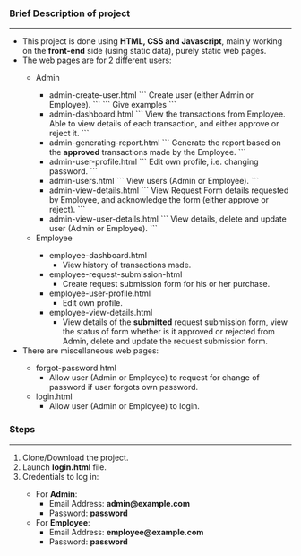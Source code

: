 <h3>Brief Description of project</h3>
<hr/>
<ul>
  <li>This project is done using <strong>HTML, CSS and Javascript</strong>, mainly working on the <strong>front-end</strong> side (using static data), purely static web pages.</li>
  <li>The web pages are for 2 different users:</li> 
    <ul>
      <li>Admin</li>
        <ul>
          <li>admin-create-user.html
              ```
              Create user (either Admin or Employee).
              ```
            ```
            Give examples
            ```
          </li>
          <li>admin-dashboard.html
              ```
              View the transactions from Employee. Able to view details of each transaction, and either approve or reject it.
              ```
          </li>
          <li>admin-generating-report.html
              ```
              Generate the report based on the <strong>approved</strong> transactions made by the Employee.
              ```
          </li>
          <li>admin-user-profile.html
              ```
              Edit own profile, i.e. changing password.
              ```
          </li>
          <li>admin-users.html
              ```
              View users (Admin or Employee).
              ```
          </li>
          <li>admin-view-details.html
              ```
              View Request Form details requested by Employee, and acknowledge the form (either approve or reject).
              ```
          </li>
          <li>admin-view-user-details.html
              ```
              View details, delete and update user (Admin or Employee).
              ```
          </li>
        </ul>
      <li>Employee</li>
        <ul>
          <li>employee-dashboard.html
            <ul>
              <li>View history of transactions made.</li>
            </ul>
          </li>
          <li>employee-request-submission-html
            <ul>
              <li>Create request submission form for his or her purchase.</li>
            </ul>
          </li>
          <li>employee-user-profile.html
            <ul>
              <li>Edit own profile.</li>
            </ul>
          </li>
          <li>employee-view-details.html
            <ul>
              <li>View details of the <strong>submitted</strong> request submission form, view the status of form whether is it approved or rejected from Admin, delete and update the request submission form.</li>
            </ul>
          </li>
        </ul>
    </ul>
  <li>There are miscellaneous web pages:</li>
    <ul>
      <li>forgot-password.html
        <ul>
          <li>Allow user (Admin or Employee) to request for change of password if user forgots own password.</li>
        </ul>
      </li>
      <li>login.html
        <ul>
          <li>Allow user (Admin or Employee) to login.</li>
        </ul>
      </li>
    </ul>
</ul>
<h3>Steps</h3>
<hr/>
<ol>
  <li>Clone/Download the project.</li>
  <li>Launch <strong>login.html</strong> file.</li>
  <li>Credentials to log in:</li>
    <ul>
      <li>For <strong>Admin</strong>:
        <ul>
          <li>Email Address: <strong>admin@example.com</strong></li>
          <li>Password: <strong>password</strong></li>
        </ul>
      </li>
      <li>For <strong>Employee</strong>:
        <ul>
          <li>Email Address: <strong>employee@example.com</strong></li>
          <li>Password: <strong>password</strong></li>
        </ul>
      </li>
    </ul>
</ol>

